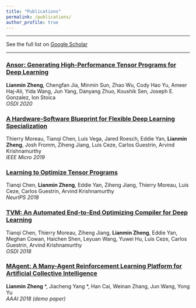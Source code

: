 ```yaml
---
title: "Publications"
permalink: /publications/
author_profile: true
---
```


---

See the full list on  [Google Scholar](https://scholar.google.com/citations?user=_7Q8uIYAAAAJ&hl=en)  

---
### [Ansor: Generating High-Performance Tensor Programs for Deep Learning]()
**Lianmin Zheng**, Chengfan Jia, Minmin Sun, Zhao Wu, Cody Hao Yu, Ameer Haj-Ali, Yida Wang, Jun Yang, Danyang Zhuo, Koushik Sen, Joseph E. Gonzalez, Ion Stoica  
_OSDI 2020_

### [A Hardware-Software Blueprint for Flexible Deep Learning Specialization](https://arxiv.org/abs/1807.04188)
Thierry Moreau, Tianqi Chen, Luis Vega, Jared Roesch, Eddie Yan, **Lianmin Zheng**, Josh Fromm, Ziheng Jiang, Luis Ceze, Carlos Guestrin, Arvind Krishnamurthy  
_IEEE Micro 2019_ 

### [Learning to Optimize Tensor Programs](https://arxiv.org/abs/1805.08166) 
Tianqi Chen, **Lianmin Zheng**, Eddie Yan, Ziheng Jiang, Thierry Moreau, Luis Ceze, Carlos Guestrin, Arvind Krishnamurthy  
_NeurIPS 2018_

### [TVM: An Automated End-to-End Optimizing Compiler for Deep Learning](https://arxiv.org/abs/1802.04799)
Tianqi Chen, Thierry Moreau, Ziheng Jiang, **Lianmin Zheng**, Eddie Yan, Meghan Cowan, Haichen Shen, Leyuan Wang, Yuwei Hu, Luis Ceze, Carlos Guestrin, Arvind Krishnamurthy  
_OSDI 2018_

### [MAgent: A Many-Agent Reinforcement Learning Platform for Artificial Collective Intelligence](https://arxiv.org/abs/1712.00600)
**Lianmin Zheng** \*, Jiacheng Yang \*, Han Cai, Weinan Zhang, Jun Wang, Yong Yu  
_AAAI 2018 (demo paper)_


